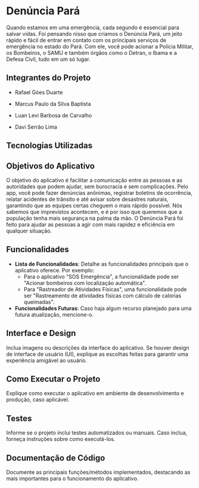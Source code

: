 # Denúncia Pará

Quando estamos em uma emergência, cada segundo é essencial para salvar vidas. Foi 
pensando nisso que criamos o Denúncia Pará, um jeito rápido e fácil de entrar em 
contato com os principais serviços de emergência no estado do Pará. Com ele, você 
pode acionar a Polícia Militar, os Bombeiros, o SAMU e também órgãos como o 
Detran, o Ibama e a Defesa Civil, tudo em um só lugar. 

## Integrantes do Projeto

- Rafael Góes Duarte

- Marcus Paulo da Silva Baptista 

- Luan Levi Barbosa de Carvalho

- Davi Serrão Lima

## Tecnologias Utilizadas

## Objetivos do Aplicativo

O objetivo do aplicativo é facilitar a comunicação entre as pessoas e as 
autoridades que podem ajudar, sem burocracia e sem complicações. Pelo app, você pode 
fazer denúncias anônimas, registrar boletins de ocorrência, relatar acidentes de trânsito e 
até avisar sobre desastres naturais, garantindo que as equipes certas cheguem o mais 
rápido possível. Nós sabemos que imprevistos acontecem, e é por isso que queremos que a 
população tenha mais segurança na palma da mão. O Denúncia Pará foi feito para ajudar 
as pessoas a agir com mais rapidez e eficiência em qualquer situação.

## Funcionalidades

- **Lista de Funcionalidades**: Detalhe as funcionalidades principais que o aplicativo oferece. Por exemplo:
  - Para o aplicativo "SOS Emergência", a funcionalidade pode ser "Acionar bombeiros com localização automática".
  - Para "Rastreador de Atividades Físicas", uma funcionalidade pode ser "Rastreamento de atividades físicas com cálculo de calorias queimadas".
- **Funcionalidades Futuras**: Caso haja algum recurso planejado para uma futura atualização, mencione-o.

## Interface e Design

Inclua imagens ou descrições da interface do aplicativo. Se houver design de interface de usuário (UI), explique as escolhas feitas para garantir uma experiência amigável ao usuário.

## Como Executar o Projeto

Explique como executar o aplicativo em ambiente de desenvolvimento e produção, caso aplicável.

## Testes

Informe se o projeto inclui testes automatizados ou manuais. Caso inclua, forneça instruções sobre como executá-los.

## Documentação de Código

Documente as principais funções/métodos implementados, destacando as mais importantes para o funcionamento do aplicativo.
